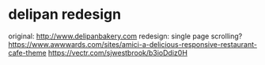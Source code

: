 # delipan redesign
original: http://www.delipanbakery.com
redesign: single page scrolling?
https://www.awwwards.com/sites/amici-a-delicious-responsive-restaurant-cafe-theme
https://vectr.com/sjwestbrook/b3ioDdiz0H
